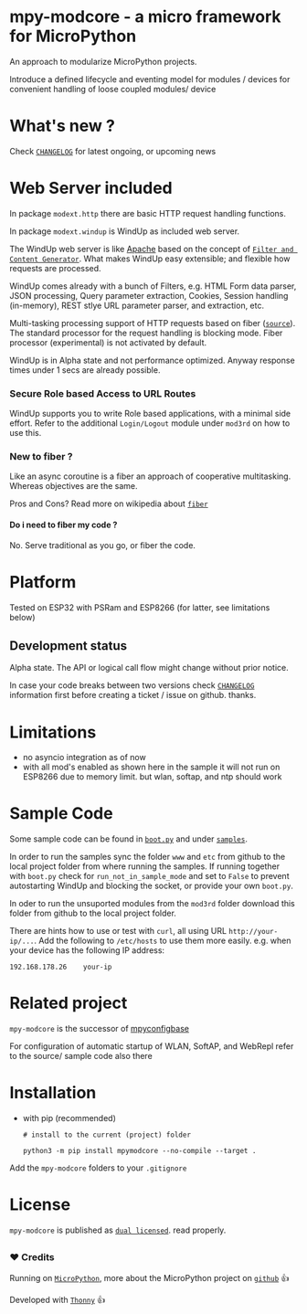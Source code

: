 
# mpy-modcore - a micro framework for MicroPython

An approach to modularize MicroPython projects.

Introduce a defined lifecycle and eventing model
for modules / devices for convenient handling
of loose coupled modules/ device

# What's new ?

Check
[`CHANGELOG`](https://github.com/kr-g/mpymodcore/blob/master/CHANGELOG.md)
for latest ongoing, or upcoming news


# Web Server included

In package `modext.http` there are basic HTTP request handling functions.

In package `modext.windup` is WindUp as included web server.

The WindUp web server is like 
[Apache](https://en.wikipedia.org/wiki/Apache_HTTP_Server)
based on the concept of 
[`Filter and Content Generator`](https://httpd.apache.org/docs/2.4/filter.html). 
What makes WindUp easy extensible; and flexible how requests are processed.

WindUp comes already with a bunch of Filters, e.g. HTML Form data parser, 
JSON processing, Query parameter extraction, Cookies, 
Session handling (in-memory), REST stlye URL parameter parser, and extraction, etc.

Multi-tasking processing support of HTTP requests based on fiber 
([`source`](https://github.com/kr-g/mpymodcore/blob/master/modext/fiber/core.py)).
The standard processor for the request handling is blocking mode.
Fiber processor (experimental) is not activated by default.

WindUp is in Alpha state and not performance optimized. 
Anyway response times under 1 secs are already possible.

### Secure Role based Access to URL Routes 

WindUp supports you to write Role based applications, with a minimal side effort.
Refer to the additional `Login/Logout` module under `mod3rd` on how to use this.


### New to fiber ?

Like an async coroutine is a fiber an approach of cooperative multitasking.
Whereas objectives are the same.

Pros and Cons? 
Read more on wikipedia about
[`fiber`](https://en.wikipedia.org/wiki/Fiber_(computer_science))


#### Do i need to fiber my code ?

No. Serve traditional as you go, or fiber the code.


# Platform

Tested on ESP32 with PSRam and ESP8266 (for latter, see limitations below)

## Development status

Alpha state.
The API or logical call flow might change without prior notice.

In case your code breaks between two versions check
[`CHANGELOG`](https://github.com/kr-g/mpymodcore/blob/master/CHANGELOG.md)
information first before creating a ticket / issue on github. thanks.


# Limitations

- no asyncio integration as of now 
- with all mod's enabled as shown here in the sample
 it will not run on ESP8266 due to memory limit.
 but wlan, softap, and ntp should work 


# Sample Code

Some sample code can be found in
[`boot.py`](https://github.com/kr-g/mpymodcore/blob/master/boot.py)
and under [`samples`](https://github.com/kr-g/mpymodcore/tree/master/samples).

In order to run the samples sync the folder `www` and `etc` from github to the local
project folder from where running the samples.
If running together with `boot.py` check for `run_not_in_sample_mode` and
set to `False` to prevent autostarting WindUp and blocking the socket,
or provide your own `boot.py`.

In oder to run the unsuported modules from the `mod3rd` folder download
this folder from github to the local project folder.

There are hints how to use or test with `curl`,
all using URL `http://your-ip/...`.
Add the following to `/etc/hosts` to use them more easily.
e.g. when your device has the following IP address:

    192.168.178.26    your-ip
    



# Related project

`mpy-modcore` is the successor of [mpyconfigbase](https://github.com/kr-g/mpyconfigbase)

For configuration of automatic startup of WLAN, SoftAP, and WebRepl refer to the 
source/ sample code also there


# Installation

- with pip (recommended)

    `# install to the current (project) folder`
    
    `python3 -m pip install mpymodcore --no-compile --target .` 
     
 
Add the `mpy-modcore` folders to your `.gitignore`


# License

`mpy-modcore` is published as [`dual licensed`](https://github.com/kr-g/mpymodcore/blob/master/LICENSE).
read properly.

##
##
##

### :heart: Credits

Running on [`MicroPython`](http://micropython.org/), more about the MicroPython project on 
[`github`](https://github.com/micropython/micropython) :+1:

Developed with [`Thonny`](https://github.com/thonny/thonny) :+1:
    
